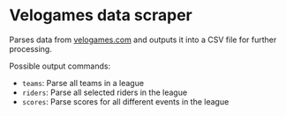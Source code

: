# Velogames data scraper

Parses data from [velogames.com](https://www.velogames.com/) and outputs it into
a CSV file for further processing.

Possible output commands:

- ``teams``:  Parse all teams in a league
- ``riders``: Parse all selected riders in the league
- ``scores``: Parse scores for all different events in the league
